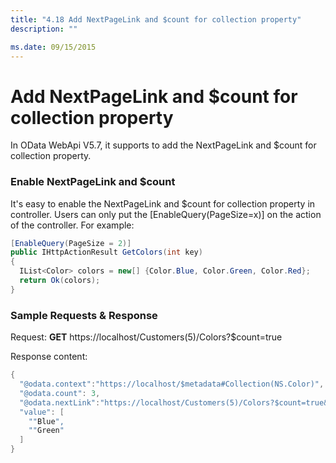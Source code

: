 ```yaml
---
title: "4.18 Add NextPageLink and $count for collection property"
description: ""

ms.date: 09/15/2015
---
```

# Add NextPageLink and $count for collection property

In OData WebApi V5.7, it supports to add the NextPageLink and $count for collection property.

### Enable NextPageLink and $count

It's easy to enable the NextPageLink and $count for collection property in controller. Users can only put the [EnableQuery(PageSize=x)] on the action of the controller.
For example:
```C#
[EnableQuery(PageSize = 2)]  
public IHttpActionResult GetColors(int key)  
{  
  IList<Color> colors = new[] {Color.Blue, Color.Green, Color.Red};  
  return Ok(colors);
}  
```

### Sample Requests & Response

Request: <strong>GET</strong> https://localhost/Customers(5)/Colors?$count=true

Response content:

```C#
{  
  "@odata.context":"https://localhost/$metadata#Collection(NS.Color)",
  "@odata.count": 3,  
  "@odata.nextLink":"https://localhost/Customers(5)/Colors?$count=true&$skip=2",
  "value": [  
    ""Blue",  
    ""Green"  
  ]  
} 
```
